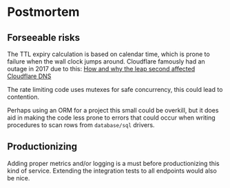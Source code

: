 # Postmortem

## Forseeable risks

The TTL expiry calculation is based on calendar time, which is prone to failure
when the wall clock jumps around. Cloudflare famously had an outage in 2017 due
to this: [How and why the leap second affected Cloudflare
DNS](https://blog.cloudflare.com/how-and-why-the-leap-second-affected-cloudflare-dns/)

The rate limiting code uses mutexes for safe concurrency, this could lead to
contention.

Perhaps using an ORM for a project this small could be overkill, but it does aid
in making the code less prone to errors that could occur when writing procedures
to scan rows from `database/sql` drivers.

## Productionizing

Adding proper metrics and/or logging is a must before productionizing this kind
of service. Extending the integration tests to all endpoints would also be nice.
